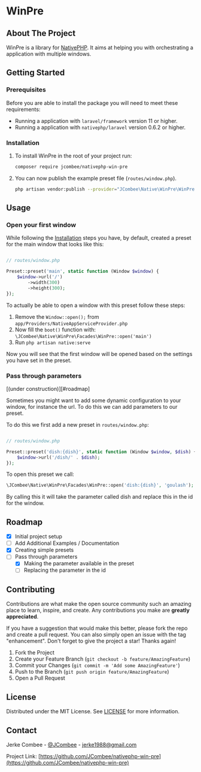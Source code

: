 # WinPre

<!-- ABOUT THE PROJECT -->
## About The Project

WinPre is a library for [NativePHP](https://nativephp.com/).
It aims at helping you with orchestrating a application with multiple windows. 

<!-- GETTING STARTED -->
## Getting Started

### Prerequisites

Before you are able to install the package you will need to meet these requirements:

- Running a application with `laravel/framework` version 11 or higher.
- Running a application with `nativephp/laravel` version 0.6.2 or higher.

### Installation

1. To install WinPre in the root  of your project run:
   ```sh
   composer require jcombee/nativephp-win-pre
   ```
2. You can now publish the example preset file (`routes/window.php`).
   ```sh
   php artisan vendor:publish --provider="JCombee\Native\WinPre\WinPreServiceProvider"
   ```

<!-- USAGE EXAMPLES -->
## Usage

### Open your first window

While following the [Installation](#installation) steps you have, by default, created a preset for the main window that looks like this: 

```php

// routes/window.php

Preset::preset('main', static function (Window $window) {
    $window->url('/')
        ->width(300)
        ->height(300);
});

```

To actually be able to open a window with this preset follow these steps:

1. Remove the `Window::open();` from `app/Providers/NativeAppServiceProvider.php`
2. Now fill the `boot()` function with: `\JCombee\Native\WinPre\Facades\WinPre::open('main')`
3. Run `php artisan native:serve`

Now you will see that the first window will be opened based on the settings you have set in the preset.

### Pass through parameters

[(under construction)][#roadmap]

Sometimes you might want to add some dynamic configuration to your window, for instance the url.
To do this we can add parameters to our preset.

To do this we first add a new preset in `routes/window.php`:

```php

// routes/window.php

Preset::preset('dish:{dish}', static function (Window $window, $dish) {
    $window->url('/dish/' . $dish);
});

```

To open this preset we call:

```php
\JCombee\Native\WinPre\Facades\WinPre::open('dish:{dish}', 'goulash');
```

By calling this it will take the parameter called dish and replace this in the id for the window.

<!-- ROADMAP -->
## Roadmap

- [x] Initial project setup
- [ ] Add Additional Examples / Documentation
- [x] Creating simple presets
- [ ] Pass through parameters
   - [x] Making the parameter available in the preset
   - [ ] Replacing the parameter in the id

<!-- CONTRIBUTING -->
## Contributing

Contributions are what make the open source community such an amazing place to learn, inspire, and create. Any contributions you make are **greatly appreciated**.

If you have a suggestion that would make this better, please fork the repo and create a pull request. You can also simply open an issue with the tag "enhancement".
Don't forget to give the project a star! Thanks again!

1. Fork the Project
2. Create your Feature Branch (`git checkout -b feature/AmazingFeature`)
3. Commit your Changes (`git commit -m 'Add some AmazingFeature'`)
4. Push to the Branch (`git push origin feature/AmazingFeature`)
5. Open a Pull Request

<!-- LICENSE -->
## License

Distributed under the MIT License. See [LICENSE](https://github.com/JCombee/nativephp-win-pre/blob/master/LICENSE.md) for more information.

<!-- CONTACT -->
## Contact

Jerke Combee - [@JCombee](https://x.com/JCombee) - jerke1988@gmail.com

Project Link: [https://github.com/JCombee/nativephp-win-pre](https://github.com/JCombee/nativephp-win-pre)
